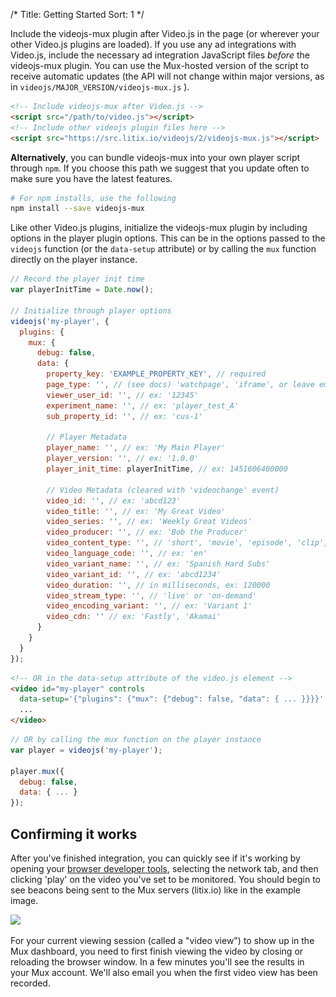 /*
Title: Getting Started
Sort: 1
*/

Include the videojs-mux plugin after Video.js in the page (or wherever your other Video.js plugins are loaded). If you use any ad integrations with Video.js, include the necessary ad integration JavaScript files *before* the videojs-mux plugin. You can use the Mux-hosted version of the script to receive automatic updates (the API will not change within major versions, as in `videojs/MAJOR_VERSION/videojs-mux.js` ).

```html
<!-- Include videojs-mux after Video.js -->
<script src="/path/to/video.js"></script>
<!-- Include other videojs plugin files here -->
<script src="https://src.litix.io/videojs/2/videojs-mux.js"></script>
```

**Alternatively**, you can bundle videojs-mux into your own player script through `npm`. If you choose this path we suggest that you update often to make sure you have the latest features.

```bash
# For npm installs, use the following
npm install --save videojs-mux
```

Like other Video.js plugins, initialize the videojs-mux plugin by including options in the player plugin options. This can be in the options passed to the <code>videojs</code> function (or the <code>data-setup</code> attribute) or by calling the <code>mux</code> function directly on the player instance.


```javascript
// Record the player init time
var playerInitTime = Date.now();

// Initialize through player options
videojs('my-player', {
  plugins: {
    mux: {
      debug: false,
      data: {
        property_key: 'EXAMPLE_PROPERTY_KEY', // required
        page_type: '', // (see docs) 'watchpage', 'iframe', or leave empty
        viewer_user_id: '', // ex: '12345'
        experiment_name: '', // ex: 'player_test_A'
        sub_property_id: '', // ex: 'cus-1'

        // Player Metadata
        player_name: '', // ex: 'My Main Player'
        player_version: '', // ex: '1.0.0'
        player_init_time: playerInitTime, // ex: 1451606400000

        // Video Metadata (cleared with 'videochange' event)
        video_id: '', // ex: 'abcd123'
        video_title: '', // ex: 'My Great Video'
        video_series: '', // ex: 'Weekly Great Videos'
        video_producer: '', // ex: 'Bob the Producer'
        video_content_type: '', // 'short', 'movie', 'episode', 'clip', 'trailer', or 'event'
        video_language_code: '', // ex: 'en'
        video_variant_name: '', // ex: 'Spanish Hard Subs'
        video_variant_id: '', // ex: 'abcd1234'
        video_duration: '', // in milliseconds, ex: 120000
        video_stream_type: '', // 'live' or 'on-demand'
        video_encoding_variant: '', // ex: 'Variant 1'
        video_cdn: '' // ex: 'Fastly', 'Akamai'
      }
    }
  }
});
```

```html
<!-- OR in the data-setup attribute of the video.js element -->
<video id="my-player" controls
  data-setup='{"plugins": {"mux": {"debug": false, "data": { ... }}}}' >
  ...
</video>
```

```javascript
// OR by calling the mux function on the player instance
var player = videojs('my-player');

player.mux({
  debug: false,
  data: { ... }
});
```

## Confirming it works

After you've finished integration, you can quickly see if it's working by opening your [browser developer tools](https://developer.mozilla.org/en-US/docs/Learn/Common_questions/What_are_browser_developer_tools), selecting the network tab, and then clicking 'play' on the video you've set to be monitored. You should begin to see beacons being sent to the Mux servers (litix.io) like in the example image.

<img src="/images/chrome-dev-tools.png"
srcset="/images/chrome-dev-tools.png 1x, /images/chrome-dev-tools@2x.png 2x">

For your current viewing session (called a "video view") to show up in the Mux dashboard, you need to first finish viewing the video by closing or reloading the browser window. In a few minutes you'll see the results in your Mux account. We'll also email you when the first video view has been recorded.
